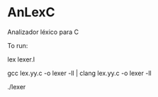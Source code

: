 # AnLexC
Analizador léxico para C 


To run:

lex lexer.l

<!-- El parámetro -ll indica al compilador que enlace con la biblioteca de Lex -->
gcc lex.yy.c -o lexer -ll | clang lex.yy.c -o lexer -ll

./lexer

